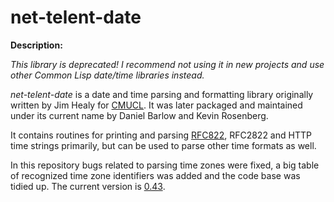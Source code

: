 # net-telent-date

**Description:**

*This library is deprecated! I recommend not using it in new projects and
use other Common Lisp date/time libraries instead.*

*net-telent-date* is a date and time parsing and formatting library
originally written by Jim Healy for
[CMUCL](http://www.cons.org/cmucl/). It was later packaged and
maintained under its current name by Daniel Barlow and Kevin Rosenberg.

It contains routines for printing and parsing
[RFC822](http://www.ietf.org/rfc/rfc822.txt), RFC2822 and HTTP time
strings primarily, but can be used to parse other time formats as well.

In this repository bugs related to parsing time zones were fixed, a big
table of recognized time zone identifiers was added and the code base was
tidied up. The current version is
[0.43](https://github.com/eugeneia/net-telent-date/releases/tag/0.43).
